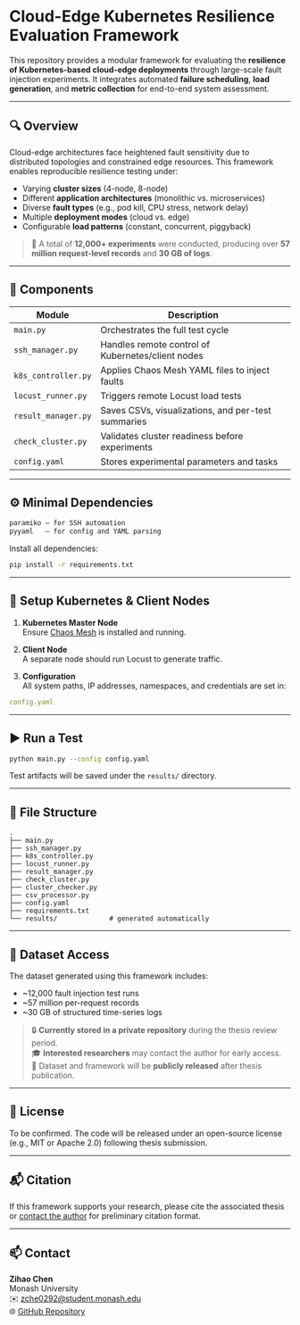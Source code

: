 # Cloud-Edge Kubernetes Resilience Evaluation Framework

This repository provides a modular framework for evaluating the **resilience of Kubernetes-based cloud-edge deployments** through large-scale fault injection experiments. It integrates automated **failure scheduling**, **load generation**, and **metric collection** for end-to-end system assessment.

---

## 🔍 Overview

Cloud-edge architectures face heightened fault sensitivity due to distributed topologies and constrained edge resources. This framework enables reproducible resilience testing under:

- Varying **cluster sizes** (4-node, 8-node)
- Different **application architectures** (monolithic vs. microservices)
- Diverse **fault types** (e.g., pod kill, CPU stress, network delay)
- Multiple **deployment modes** (cloud vs. edge)
- Configurable **load patterns** (constant, concurrent, piggyback)

> 🧪 A total of **12,000+ experiments** were conducted, producing over **57 million request-level records** and **30 GB of logs**.

---

## 🧩 Components

| Module              | Description                                           |
|---------------------|-------------------------------------------------------|
| `main.py`           | Orchestrates the full test cycle                      |
| `ssh_manager.py`    | Handles remote control of Kubernetes/client nodes     |
| `k8s_controller.py` | Applies Chaos Mesh YAML files to inject faults        |
| `locust_runner.py`  | Triggers remote Locust load tests                     |
| `result_manager.py` | Saves CSVs, visualizations, and per-test summaries    |
| `check_cluster.py`  | Validates cluster readiness before experiments        |
| `config.yaml`       | Stores experimental parameters and tasks              |

---

## ⚙️ Minimal Dependencies

```txt
paramiko — for SSH automation  
pyyaml   — for config and YAML parsing
```

Install all dependencies:

```bash
pip install -r requirements.txt
```

---

## 🧪 Setup Kubernetes & Client Nodes

1. **Kubernetes Master Node**  
   Ensure [Chaos Mesh](https://chaos-mesh.org) is installed and running.

2. **Client Node**  
   A separate node should run Locust to generate traffic.

3. **Configuration**  
   All system paths, IP addresses, namespaces, and credentials are set in:

```yaml
config.yaml
```

---

## ▶️ Run a Test

```bash
python main.py --config config.yaml
```

Test artifacts will be saved under the `results/` directory.

---

## 📁 File Structure

```text
.
├── main.py
├── ssh_manager.py
├── k8s_controller.py
├── locust_runner.py
├── result_manager.py
├── check_cluster.py
├── cluster_checker.py
├── csv_processor.py
├── config.yaml
├── requirements.txt
└── results/             # generated automatically
```

---

## 📂 Dataset Access

The dataset generated using this framework includes:

- ~12,000 fault injection test runs  
- ~57 million per-request records  
- ~30 GB of structured time-series logs

> 🔒 **Currently stored in a private repository** during the thesis review period.  
> 🎓 **Interested researchers** may contact the author for early access.  
> 📢 Dataset and framework will be **publicly released** after thesis publication.

---

## 📄 License

To be confirmed. The code will be released under an open-source license (e.g., MIT or Apache 2.0) following thesis submission.

---

## 📬 Citation

If this framework supports your research, please cite the associated thesis or [contact the author](mailto:zche0292@student.monash.edu) for preliminary citation format.

---

## 📫 Contact

**Zihao Chen**  
Monash University  
✉️ zche0292@student.monash.edu  
🌐 [GitHub Repository](https://github.com/dylanC777/cloud-edge-k8s-resilience)

